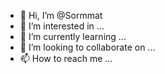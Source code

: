 - 👋 Hi, I’m @Sormmat
- 👀 I’m interested in ...
- 🌱 I’m currently learning ...
- 💞️ I’m looking to collaborate on ...
- 📫 How to reach me ...

<!---
Sormmat/Sormmat is a ✨ special ✨ repository because its `README.md` (this file) appears on your GitHub profile.
You can click the Preview link to take a look at your changes.
--->
